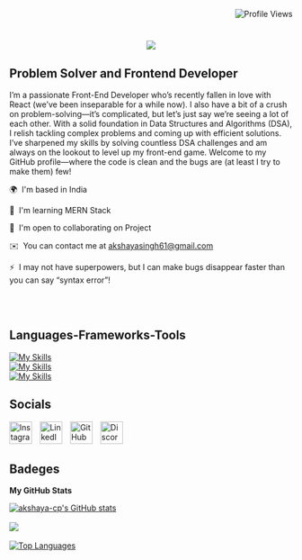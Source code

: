 <p align="right">
  <img src="https://komarev.com/ghpvc/?username=akshaya-cp&color=brightgreen" alt="Profile Views" />
</p>

<h1 align="center">
  <img src="https://readme-typing-svg.herokuapp.com/?font=Righteous&size=35&center=true&vCenter=true&width=500&height=70&duration=4000&lines=Hi+There!+👋;+I'm+Akshaya+Singh!;" />
</h1>

Problem Solver and Frontend Developer
-------------------------------------  

I’m a passionate Front-End Developer who’s recently fallen in love with React (we’ve been inseparable for a while now). I also have a bit of a crush on problem-solving—it’s complicated, but let’s just say we’re seeing a lot of each other. With a solid foundation in Data Structures and Algorithms (DSA), I relish tackling complex problems and coming up with efficient solutions. I’ve sharpened my skills by solving countless DSA challenges and am always on the lookout to level up my front-end game. Welcome to my GitHub profile—where the code is clean and the bugs are (at least I try to make them) few!  


 
 🌍  I'm based in India  

🧠  I'm learning MERN Stack 

🤝  I'm open to collaborating on Project

✉️  You can contact me at [akshayasingh61@gmail.com](mailto:akshayasingh61@gmail.com)

⚡  I may not have superpowers, but I can make bugs disappear faster than you can say “syntax error”!
 </div>
 







 

 
</div>

<br/>

<br/>


<h2>Languages-Frameworks-Tools</h2> 

[![My Skills](https://skillicons.dev/icons?i=c,cpp,java,py,php,html,css,sass,tailwind,js,react,nodejs,expressjs,spring&theme=light)](https://skillicons.dev)
<br/>
[![My Skills](https://skillicons.dev/icons?i=vscode,pycharm,sublime,eclipse&theme=light)](https://skillicons.dev)
<br/>
[![My Skills](https://skillicons.dev/icons?i=mysql,postgres,tensorflow,git&theme=light)](https://skillicons.dev)

<h2 > Socials </h2> 



<p>
  <img src="https://skillicons.dev/icons?i=instagram&theme=light" alt="Instagram" style="width: 40px; height: 40px; display: inline-block; margin-right: 10px;" />
  <img src="https://skillicons.dev/icons?i=linkedin&theme=light" alt="LinkedIn" style="width: 40px; height: 40px; display: inline-block; margin-right: 10px;" />
  <img src="https://skillicons.dev/icons?i=github&theme=light" alt="GitHub" style="width: 40px; height: 40px; display: inline-block; margin-right: 10px;" />
  <img src="https://skillicons.dev/icons?i=discord&theme=light" alt="Discord" style="width: 40px; height: 40px; display: inline-block;" />
</p>


<h2> Badeges </h2>

<b>My GitHub Stats</b>

<a href="http://www.github.com/akshaya-cp"><img src="https://github-readme-stats.vercel.app/api?username=akshaya-cp&show_icons=true&hide=&count_private=true&title_color=0891b2&text_color=ffffff&icon_color=0891b2&bg_color=1c1917&hide_border=true&show_icons=true" alt="akshaya-cp's GitHub stats" /></a>
<br/>
<br/>
<a href="http://www.github.com/akshaya-cp"><img src="https://github-readme-streak-stats.herokuapp.com/?user=akshaya-cp&stroke=ffffff&background=1c1917&ring=0891b2&fire=0891b2&currStreakNum=ffffff&currStreakLabel=0891b2&sideNums=ffffff&sideLabels=ffffff&dates=ffffff&hide_border=true" /></a>
<br/>
<br/>
<a href="https://github.com/akshaya-cp" align="left"><img src="https://github-readme-stats.vercel.app/api/top-langs/?username=akshaya-cp&langs_count=10&title_color=0891b2&text_color=ffffff&icon_color=0891b2&bg_color=1c1917&hide_border=true&locale=en&custom_title=Top%20%Languages" alt="Top Languages" /></a>

